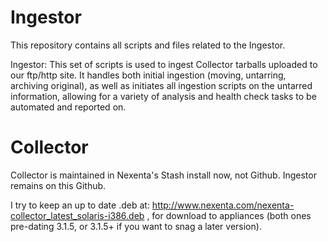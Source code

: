 Ingestor
========

This repository contains all scripts and files related to the Ingestor.

Ingestor: This set of scripts is used to ingest Collector tarballs uploaded to our ftp/http site. It handles both initial ingestion (moving, untarring, archiving original), as well as initiates all ingestion scripts on the untarred information, allowing for a variety of analysis and health check tasks to be automated and reported on.


Collector
=========

Collector is maintained in Nexenta's Stash install now, not Github. Ingestor remains on this Github.

I try to keep an up to date .deb at: http://www.nexenta.com/nexenta-collector_latest_solaris-i386.deb , for download to appliances (both ones pre-dating 3.1.5, or 3.1.5+ if you want to snag a later version).
